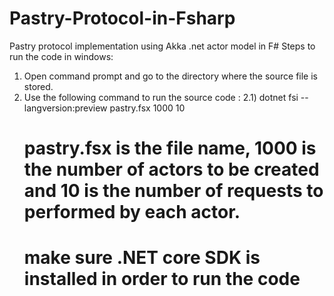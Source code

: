 # Pastry-Protocol-in-Fsharp
Pastry protocol implementation using Akka .net actor model in F# 
Steps to run the code in windows:
1) Open command prompt and go to the directory where the source file is stored. 
2) Use the following command to run the source code : 
   2.1) dotnet fsi --langversion:preview pastry.fsx 1000 10
   # pastry.fsx is the file name, 1000 is the number of actors to be created and 10 is the number of requests to performed by each actor.
   # make sure .NET core SDK is installed in order to run the code
